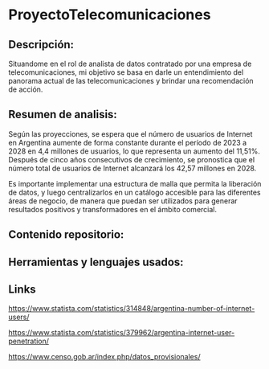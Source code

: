 # ProyectoTelecomunicaciones
## Descripción:

Situandome en el rol de analista de datos contratado por una empresa de telecomunicaciones, mi objetivo se basa en darle un entendimiento del panorama actual de las telecomunicaciones y brindar una recomendación de acción.

## Resumen de analisis:

Según las proyecciones, se espera que el número de usuarios de Internet en Argentina aumente de forma constante durante el período de 2023 a 2028 en 4,4 millones de usuarios, lo que representa un aumento del 11,51%. Después de cinco años consecutivos de crecimiento, se pronostica que el número total de usuarios de Internet alcanzará los 42,57 millones en 2028.

Es importante implementar una estructura de malla que permita la liberación de datos, y luego centralizarlos en un catálogo accesible para las diferentes áreas de negocio, de manera que puedan ser utilizados para generar resultados positivos y transformadores en el ámbito comercial.

## Contenido repositorio:

## Herramientas y lenguajes usados:

## Links



https://www.statista.com/statistics/314848/argentina-number-of-internet-users/


https://www.statista.com/statistics/379962/argentina-internet-user-penetration/


https://www.censo.gob.ar/index.php/datos_provisionales/
